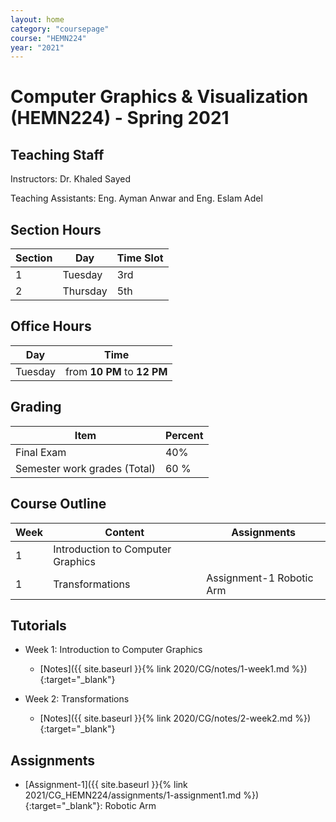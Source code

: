 ```yaml
---
layout: home
category: "coursepage"
course: "HEMN224"
year: "2021"
---
```


# Computer Graphics & Visualization \(HEMN224\) - Spring 2021

## Teaching Staff

Instructors: Dr. Khaled Sayed

Teaching Assistants:  Eng. Ayman Anwar and Eng. Eslam Adel  


## Section Hours

| Section | Day | Time Slot |
|---------|-----|-----------|
|   1     | Tuesday | 3rd |
|   2     | Thursday | 5th |

## Office Hours

| Day | Time |
|-----|-----------|
| Tuesday | from **10 PM** to **12 PM** |

## Grading

| Item | Percent  |
|-----|-----------|
| Final Exam | 40%  |
| Semester work grades (Total) | 60 % |


## Course Outline

| Week | Content |  Assignments
|------|-----------------|-----|
|   1  | Introduction to Computer Graphics| |
|   1  | Transformations| Assignment-1 Robotic Arm|

## Tutorials

* Week 1: Introduction to Computer Graphics
    * [Notes]({{ site.baseurl }}{% link 2020/CG/notes/1-week1.md %}){:target="_blank"}

* Week 2: Transformations
    * [Notes]({{ site.baseurl }}{% link 2020/CG/notes/2-week2.md %}){:target="_blank"}

## Assignments

 * [Assignment-1]({{ site.baseurl }}{% link 2021/CG_HEMN224/assignments/1-assignment1.md %}){:target="_blank"}: Robotic Arm



